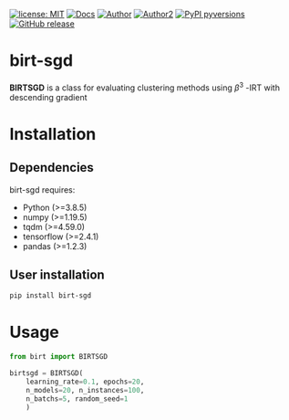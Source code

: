 [![license: MIT](https://img.shields.io/badge/license-MIT-red.svg?&logo=license)](https://opensource.org/licenses/MIT)
[![Docs](https://img.shields.io/badge/docs-birtsgd-blue?&logo)](https://github.com/Manuelfjr/birt-sgd)
[![Author](https://img.shields.io/badge/author-manuelfjr-blue?&logo=github)](https://github.com/Manuelfjr)
[![Author2](https://img.shields.io/badge/author-tmfilho-blue?&logo=github)](https://github.com/tmfilho)
[![PyPI pyversions](https://img.shields.io/badge/python-v3.8.5-orange?&logo=python)](https://pypi.python.org/pypi/ansicolortags/)
[![GitHub release](https://img.shields.io/github/release/Manuelfjr/birt-sgd.svg)](https://GitHub.com/Manuelfjr/birt-sgd/releases/)
<!--
[![Downloads](https://pepy.tech/badge/pypi-version)](https://pepy.tech/project/pypi-version)    
-->
# birt-sgd
**BIRTSGD** is a class for evaluating clustering methods using  $\beta^3$ -IRT with descending gradient

# Installation
## Dependencies 
birt-sgd requires:
- Python (>=3.8.5)
- numpy (>=1.19.5)
- tqdm (>=4.59.0)
- tensorflow (>=2.4.1)
- pandas (>=1.2.3)

## User installation

```bash
pip install birt-sgd
```

# Usage
```py
from birt import BIRTSGD

birtsgd = BIRTSGD(
    learning_rate=0.1, epochs=20, 
    n_models=20, n_instances=100, 
    n_batchs=5, random_seed=1
    )
```

